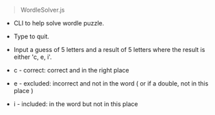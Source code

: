 > WordleSolver.js

* CLI to help solve wordle puzzle.

- Type <exit> to quit.

- Input a guess of 5 letters and a result of 5 letters where the result is either 'c, e, i'.

- c - correct: correct and in the right place

- e - excluded: incorrect and not in the word ( or if a double, not in this place )

- i - included: in the word but not in this place